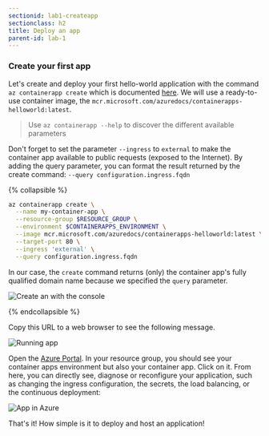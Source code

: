 ```yaml
---
sectionid: lab1-createapp
sectionclass: h2
title: Deploy an app
parent-id: lab-1
---
```



### Create your first app

Let's create and deploy your first hello-world application with the command `az containerapp create` which is documented [here](https://docs.microsoft.com/fr-fr/cli/azure/container). We will use a ready-to-use container image, the `mcr.microsoft.com/azuredocs/containerapps-helloworld:latest`.

> Use `az containerapp --help` to discover the different available parameters

Don't forget to set the parameter `--ingress` to `external` to make the container app available to public requests (exposed to the Internet). By adding the query parameter, you can format the result returned by the create command: `--query configuration.ingress.fqdn`

{% collapsible %}

``` bash
az containerapp create \
  --name my-container-app \
  --resource-group $RESOURCE_GROUP \
  --environment $CONTAINERAPPS_ENVIRONMENT \
  --image mcr.microsoft.com/azuredocs/containerapps-helloworld:latest \
  --target-port 80 \
  --ingress 'external' \
  --query configuration.ingress.fqdn
```

In our case, the `create` command returns (only) the container app's fully qualified domain name because we specified the `query` parameter.

![Create an with the console](./media/lab1/create-app.png)

{% endcollapsible %}

Copy this URL to a web browser to see the following message.

![Running app](./media/lab1/running-app.png)

Open the [Azure Portal](https://portal.azure.com). In your resource group, you should see your container apps environment but also your container app. Click on it.
From here, you can directly see, diagnose or reconfigure your application, such as changing the ingress configuration, the secrets, the load balancing, or the continuous deployment:

![App in Azure](./media/lab1/created-app-in-azure.png)

That's it! How simple is it to deploy and host an application!
